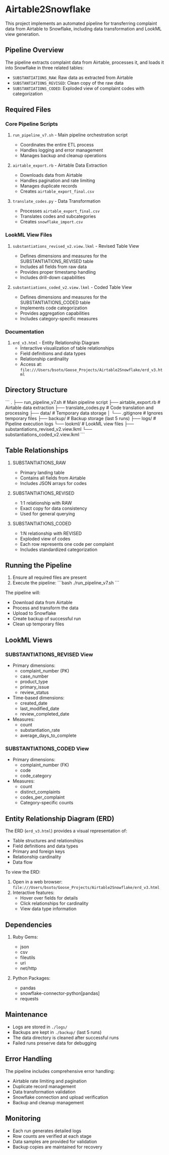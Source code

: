 # Airtable2Snowflake
This project implements an automated pipeline for transferring complaint data from Airtable to Snowflake, including data transformation and LookML view generation.

## Pipeline Overview

The pipeline extracts complaint data from Airtable, processes it, and loads it into Snowflake in three related tables:
- `SUBSTANTIATIONS_RAW`: Raw data as extracted from Airtable
- `SUBSTANTIATIONS_REVISED`: Clean copy of the raw data
- `SUBSTANTIATIONS_CODED`: Exploded view of complaint codes with categorization

## Required Files

### Core Pipeline Scripts

1. `run_pipeline_v7.sh` - Main pipeline orchestration script
   - Coordinates the entire ETL process
   - Handles logging and error management
   - Manages backup and cleanup operations

2. `airtable_export.rb` - Airtable Data Extraction
   - Downloads data from Airtable
   - Handles pagination and rate limiting
   - Manages duplicate records
   - Creates `airtable_export_final.csv`

3. `translate_codes.py` - Data Transformation
   - Processes `airtable_export_final.csv`
   - Translates codes and subcategories
   - Creates `snowflake_import.csv`

### LookML View Files

1. `substantiations_revised_v2.view.lkml` - Revised Table View
   - Defines dimensions and measures for the SUBSTANTIATIONS_REVISED table
   - Includes all fields from raw data
   - Provides proper timestamp handling
   - Includes drill-down capabilities

2. `substantiations_coded_v2.view.lkml` - Coded Table View
   - Defines dimensions and measures for the SUBSTANTIATIONS_CODED table
   - Implements code categorization
   - Provides aggregation capabilities
   - Includes category-specific measures

### Documentation

1. `erd_v3.html` - Entity Relationship Diagram
   - Interactive visualization of table relationships
   - Field definitions and data types
   - Relationship cardinality
   - Access at: `file:///Users/bsoto/Goose_Projects/Airtable2Snowflake/erd_v3.html`

## Directory Structure

\`\`\`
.
├── run_pipeline_v7.sh          # Main pipeline script
├── airtable_export.rb         # Airtable data extraction
├── translate_codes.py         # Code translation and processing
├── data/                     # Temporary data storage
│   └── .gitignore           # Ignores temporary files
├── backup/                   # Backup storage (last 5 runs)
├── logs/                     # Pipeline execution logs
└── lookml/                   # LookML view files
    ├── substantiations_revised_v2.view.lkml
    └── substantiations_coded_v2.view.lkml
\`\`\`

## Table Relationships

1. SUBSTANTIATIONS_RAW
   - Primary landing table
   - Contains all fields from Airtable
   - Includes JSON arrays for codes

2. SUBSTANTIATIONS_REVISED
   - 1:1 relationship with RAW
   - Exact copy for data consistency
   - Used for general querying

3. SUBSTANTIATIONS_CODED
   - 1:N relationship with REVISED
   - Exploded view of codes
   - Each row represents one code per complaint
   - Includes standardized categorization

## Running the Pipeline

1. Ensure all required files are present
2. Execute the pipeline:
   \`\`\`bash
   ./run_pipeline_v7.sh
   \`\`\`

The pipeline will:
- Download data from Airtable
- Process and transform the data
- Upload to Snowflake
- Create backup of successful run
- Clean up temporary files

## LookML Views

### SUBSTANTIATIONS_REVISED View
- Primary dimensions:
  - complaint_number (PK)
  - case_number
  - product_type
  - primary_issue
  - review_status
- Time-based dimensions:
  - created_date
  - last_modified_date
  - review_completed_date
- Measures:
  - count
  - substantiation_rate
  - average_days_to_complete

### SUBSTANTIATIONS_CODED View
- Primary dimensions:
  - complaint_number (FK)
  - code
  - code_category
- Measures:
  - count
  - distinct_complaints
  - codes_per_complaint
  - Category-specific counts

## Entity Relationship Diagram (ERD)

The ERD (`erd_v3.html`) provides a visual representation of:
- Table structures and relationships
- Field definitions and data types
- Primary and foreign keys
- Relationship cardinality
- Data flow

To view the ERD:
1. Open in a web browser: `file:///Users/bsoto/Goose_Projects/Airtable2Snowflake/erd_v3.html`
2. Interactive features:
   - Hover over fields for details
   - Click relationships for cardinality
   - View data type information

## Dependencies

1. Ruby Gems:
   - json
   - csv
   - fileutils
   - uri
   - net/http

2. Python Packages:
   - pandas
   - snowflake-connector-python[pandas]
   - requests

## Maintenance

- Logs are stored in `./logs/`
- Backups are kept in `./backup/` (last 5 runs)
- The data directory is cleaned after successful runs
- Failed runs preserve data for debugging

## Error Handling

The pipeline includes comprehensive error handling:
- Airtable rate limiting and pagination
- Duplicate record management
- Data transformation validation
- Snowflake connection and upload verification
- Backup and cleanup management

## Monitoring

- Each run generates detailed logs
- Row counts are verified at each stage
- Data samples are provided for validation
- Backup copies are maintained for recovery
